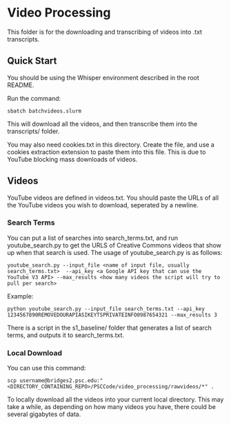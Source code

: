 # Video Processing

This folder is for the downloading and transcribing of videos into .txt transcripts.

## Quick Start

You should be using the Whisper environment described in the root README.

Run the command:

	sbatch batchvideos.slurm

This will download all the videos, and then transcribe them into the transcripts/ folder.

You may also need cookies.txt in this directory. Create the file, and use a cookies extraction extension to paste them into this file. This is due to YouTube blocking mass downloads of videos.

## Videos

YouTube videos are defined in videos.txt. You should paste the URLs of all the YouTube videos you wish to download, seperated by a newline.

### Search Terms

You can put a list of searches into search_terms.txt, and run youtube_search.py to get the URLS of Creative Commons videos that show up when that search is used. The usage of youtube_search.py is as follows:

	youtube_search.py --input_file <name of input file, usually search_terms.txt>  --api_key <a Google API key that can use the YouTube V3 API> --max_results <how many videos the script will try to pull per search>

Example:

	python youtube_search.py --input_file search_terms.txt --api_key 1234567890REMOVEDOURAPIASIKEYTSPRIVATEINFO0987654321 --max_results 3

There is a script in the s1_baseline/ folder that generates a list of search terms, and outputs it to search_terms.txt.

### Local Download

You can use this command:

	scp username@bridges2.psc.edu:"<DIRECTORY_CONTAINING_REPO>/PSCCode/video_processing/rawvideos/*" .

To locally download all the videos into your current local directory. This may take a while, as depending on how many videos you have, there could be several gigabytes of data.
